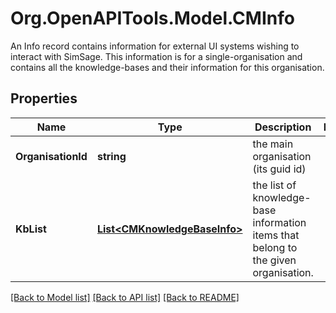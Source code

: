 # Org.OpenAPITools.Model.CMInfo
An Info record contains information for external UI systems wishing to interact with SimSage.  This information is for a single-organisation and contains all the knowledge-bases and their information for this organisation.

## Properties

Name | Type | Description | Notes
------------ | ------------- | ------------- | -------------
**OrganisationId** | **string** | the main organisation (its guid id) | 
**KbList** | [**List&lt;CMKnowledgeBaseInfo&gt;**](CMKnowledgeBaseInfo.md) | the list of knowledge-base information items that belong to the given organisation. | 

[[Back to Model list]](../README.md#documentation-for-models) [[Back to API list]](../README.md#documentation-for-api-endpoints) [[Back to README]](../README.md)

